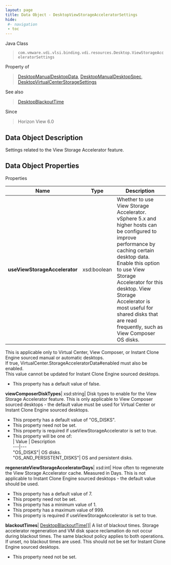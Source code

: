 ```yaml
---
layout: page
title: Data Object - DesktopViewStorageAcceleratorSettings
hide:
 #- navigation
 - toc
---
```






Java Class  
> `com.vmware.vdi.vlsi.binding.vdi.resources.Desktop.ViewStorageAcceleratorSettings`

Property of  
> [DesktopManualDesktopData](vdi.resources.Desktop.ManualDesktopData.md#field_detail), [DesktopManualDesktopSpec](vdi.resources.Desktop.ManualDesktopSpec.md#field_detail), [DesktopVirtualCenterStorageSettings](vdi.resources.Desktop.VirtualCenterStorageSettings.md#field_detail)

See also  
> [DesktopBlackoutTime](vdi.resources.Desktop.BlackoutTime.md)

Since  
> Horizon View 6.0


## Data Object Description 

Settings related to the View Storage Accelerator feature. 

## Data Object Properties

Properties

Name |  Type |  Description   
---|---|---  
**useViewStorageAccelerator**|  xsd:boolean|  Whether to use View Storage Accelerator. vSphere 5.x and higher hosts can be configured to improve performance by caching certain desktop data. Enable this option to use View Storage Accelerator for this desktop. View Storage Accelerator is most useful for shared disks that are read frequently, such as View Composer OS disks.   
This is applicable only to Virtual Center, View Composer, or Instant Clone Engine sourced manual or automatic desktops.   
If true, VirtualCenter.StorageAcceleratorData#enabled must also be enabled.   
This value cannot be updated for Instant Clone Engine sourced desktops.   


  * This property has a default value of false.

  
**viewComposerDiskTypes**|  xsd:string|  Disk types to enable for the View Storage Accelerator feature. This is only applicable to View Composer sourced desktops - the default value must be used for Virtual Center or Instant Clone Engine sourced desktops.   


  * This property has a default value of "OS_DISKS".
 * This property need not be set.
  * This property is required if useViewStorageAccelerator is set to true.
  * This property will be one of:  
|  Value |  Description   
---|---  
"OS_DISKS"| OS disks.  
"OS_AND_PERSISTENT_DISKS"| OS and persistent disks.  

  
**regenerateViewStorageAcceleratorDays**|  xsd:int|  How often to regenerate the View Storage Accelerator cache. Measured in Days. This is not applicable to Instant Clone Engine sourced desktops - the default value should be used.   


  * This property has a default value of 7.
 * This property need not be set.
  * This property has a minimum value of 1. 
  * This property has a maximum value of 999. 
  * This property is required if useViewStorageAccelerator is set to true.

  
**blackoutTimes**| [DesktopBlackoutTime[]](vdi.resources.Desktop.BlackoutTime.md)|  A list of blackout times. Storage accelerator regeneration and VM disk space reclamation do not occur during blackout times. The same blackout policy applies to both operations. If unset, no blackout times are used. This should not be set for Instant Clone Engine sourced desktops.   


 * This property need not be set.

  
  
  
   
  
  
